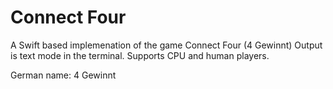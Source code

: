 # Connect Four

A Swift based implemenation of the game Connect Four (4 Gewinnt)
Output is text mode in the terminal. Supports CPU and human players.

German name: 4 Gewinnt
